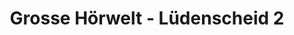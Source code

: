 ---
title: "Grosse Hörwelt - Lüdenscheid 2"
url: /luedenscheid/grosse-hoerwelt-luedenscheid-2/
shop: Hörgeräte
---